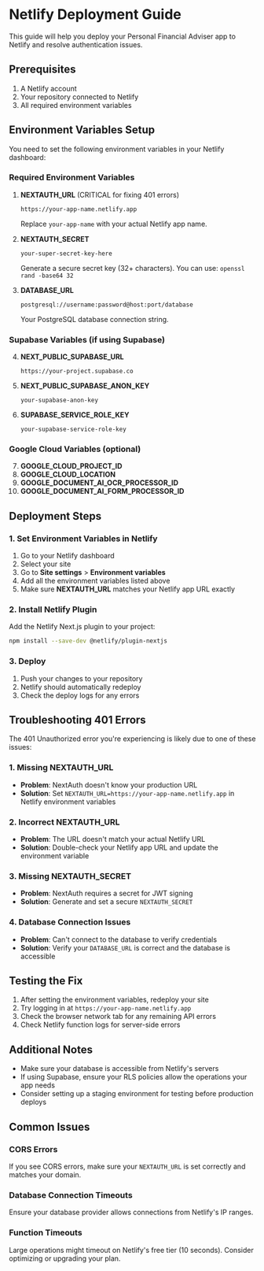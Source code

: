 # Netlify Deployment Guide

This guide will help you deploy your Personal Financial Adviser app to Netlify and resolve authentication issues.

## Prerequisites

1. A Netlify account
2. Your repository connected to Netlify
3. All required environment variables

## Environment Variables Setup

You need to set the following environment variables in your Netlify dashboard:

### Required Environment Variables

1. **NEXTAUTH_URL** (CRITICAL for fixing 401 errors)
   ```
   https://your-app-name.netlify.app
   ```
   Replace `your-app-name` with your actual Netlify app name.

2. **NEXTAUTH_SECRET**
   ```
   your-super-secret-key-here
   ```
   Generate a secure secret key (32+ characters). You can use: `openssl rand -base64 32`

3. **DATABASE_URL**
   ```
   postgresql://username:password@host:port/database
   ```
   Your PostgreSQL database connection string.

### Supabase Variables (if using Supabase)

4. **NEXT_PUBLIC_SUPABASE_URL**
   ```
   https://your-project.supabase.co
   ```

5. **NEXT_PUBLIC_SUPABASE_ANON_KEY**
   ```
   your-supabase-anon-key
   ```

6. **SUPABASE_SERVICE_ROLE_KEY**
   ```
   your-supabase-service-role-key
   ```

### Google Cloud Variables (optional)

7. **GOOGLE_CLOUD_PROJECT_ID**
8. **GOOGLE_CLOUD_LOCATION**
9. **GOOGLE_DOCUMENT_AI_OCR_PROCESSOR_ID**
10. **GOOGLE_DOCUMENT_AI_FORM_PROCESSOR_ID**

## Deployment Steps

### 1. Set Environment Variables in Netlify

1. Go to your Netlify dashboard
2. Select your site
3. Go to **Site settings** > **Environment variables**
4. Add all the environment variables listed above
5. Make sure **NEXTAUTH_URL** matches your Netlify app URL exactly

### 2. Install Netlify Plugin

Add the Netlify Next.js plugin to your project:

```bash
npm install --save-dev @netlify/plugin-nextjs
```

### 3. Deploy

1. Push your changes to your repository
2. Netlify should automatically redeploy
3. Check the deploy logs for any errors

## Troubleshooting 401 Errors

The 401 Unauthorized error you're experiencing is likely due to one of these issues:

### 1. Missing NEXTAUTH_URL
- **Problem**: NextAuth doesn't know your production URL
- **Solution**: Set `NEXTAUTH_URL=https://your-app-name.netlify.app` in Netlify environment variables

### 2. Incorrect NEXTAUTH_URL
- **Problem**: The URL doesn't match your actual Netlify URL
- **Solution**: Double-check your Netlify app URL and update the environment variable

### 3. Missing NEXTAUTH_SECRET
- **Problem**: NextAuth requires a secret for JWT signing
- **Solution**: Generate and set a secure `NEXTAUTH_SECRET`

### 4. Database Connection Issues
- **Problem**: Can't connect to the database to verify credentials
- **Solution**: Verify your `DATABASE_URL` is correct and the database is accessible

## Testing the Fix

1. After setting the environment variables, redeploy your site
2. Try logging in at `https://your-app-name.netlify.app`
3. Check the browser network tab for any remaining API errors
4. Check Netlify function logs for server-side errors

## Additional Notes

- Make sure your database is accessible from Netlify's servers
- If using Supabase, ensure your RLS policies allow the operations your app needs
- Consider setting up a staging environment for testing before production deploys

## Common Issues

### CORS Errors
If you see CORS errors, make sure your `NEXTAUTH_URL` is set correctly and matches your domain.

### Database Connection Timeouts
Ensure your database provider allows connections from Netlify's IP ranges.

### Function Timeouts
Large operations might timeout on Netlify's free tier (10 seconds). Consider optimizing or upgrading your plan. 